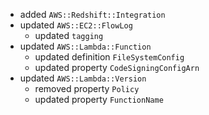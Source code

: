 - added `AWS::Redshift::Integration`
- updated `AWS::EC2::FlowLog`
  - updated `tagging`
- updated `AWS::Lambda::Function`
  - updated definition `FileSystemConfig`
  - updated property `CodeSigningConfigArn`
- updated `AWS::Lambda::Version`
  - removed property `Policy`
  - updated property `FunctionName`
